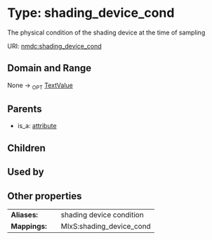 
# Type: shading_device_cond


The physical condition of the shading device at the time of sampling

URI: [nmdc:shading_device_cond](https://microbiomedata/meta/shading_device_cond)


## Domain and Range

None ->  <sub>OPT</sub> [TextValue](TextValue.md)

## Parents

 *  is_a: [attribute](attribute.md)

## Children


## Used by


## Other properties

|  |  |  |
| --- | --- | --- |
| **Aliases:** | | shading device condition |
| **Mappings:** | | MIxS:shading_device_cond |

